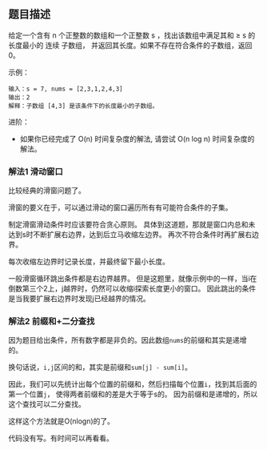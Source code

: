 ## 题目描述

给定一个含有 n 个正整数的数组和一个正整数 s ，找出该数组中满足其和 ≥ s 的长度最小的 连续 子数组，
并返回其长度。如果不存在符合条件的子数组，返回 0。

示例：
```
输入：s = 7, nums = [2,3,1,2,4,3]
输出：2
解释：子数组 [4,3] 是该条件下的长度最小的子数组。
```

进阶：
- 如果你已经完成了 O(n) 时间复杂度的解法, 请尝试 O(n log n) 时间复杂度的解法。

### 解法1 滑动窗口
比较经典的滑窗问题了。

滑窗的要义在于，可以通过滑动的窗口遍历所有有可能符合条件的子集。

制定滑窗滑动条件时应该要符合贪心原则。
具体到这道题，那就是窗口内总和未达到s时不断扩展右边界，达到后立马收缩左边界。
再次不符合条件时再扩展右边界。

每次收缩左边界时记录长度，并最终留下最小长度。

一般滑窗循环跳出条件都是右边界越界。
但是这题里，就像示例中的一样，当i在倒数第三个2上，j越界时，仍然可以收缩i探索长度更小的窗口。
因此跳出的条件是当我要扩展右边界时发现j已经越界的情况。

### 解法2 前缀和+二分查找
因为题目给出条件，所有数字都是非负的。因此数组`nums`的前缀和其实是递增的。

换句话说，`i,j`区间的和，其实是前缀和`sum[j] - sum[i]`。

因此，我们可以先统计出每个位置的前缀和，然后扫描每个位置`i`，找到其后面的第一个位置`j`，
使得两者前缀和的差是大于等于s的。
因为前缀和是递增的，所以这个查找可以二分查找。

这样这个方法就是O(nlogn)的了。

代码没有写。有时间可以再看看。